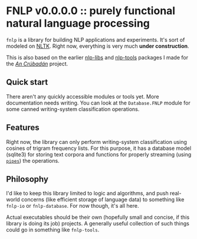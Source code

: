 # FNLP v0.0.0.0 :: purely functional natural language processing

`fnlp` is a library for building NLP applications and experiments.
It's sort of modeled on [NLTK](http://www.nltk.org/).  Right now,
everything is very much **under construction**.

This is also based on the earlier
[nlp-libs](https://github.com/RoboNickBot/nlp-libs) and
[nlp-tools](https://github.com/RoboNickBot/nlp-tools) packages I made
for the [*An Crúbadán*](crubadan.org) project.

## Quick start

There aren't any quickly accessible modules or tools yet.  More
documentation needs writing.  You can look at the `Database.FNLP`
module for some canned writing-system classification operations.

## Features

Right now, the library can only perform writing-system classification
using cosines of trigram frequency lists.  For this purpose, it has a
database model (sqlite3) for storing text corpora and functions for
properly streaming (using
[`pipes`](http://hackage.haskell.org/package/pipes)) the operations.

## Philosophy

I'd like to keep this library limited to logic and algorithms, and
push real-world concerns (like efficient storage of language data) to
something like `fnlp-io` or `fnlp-database`.  For now though, it's all
here.

Actual executables should be their own (hopefully small and concise,
if this library is doing its job) projects.  A generally useful
collection of such things could go in something like `fnlp-tools`.

